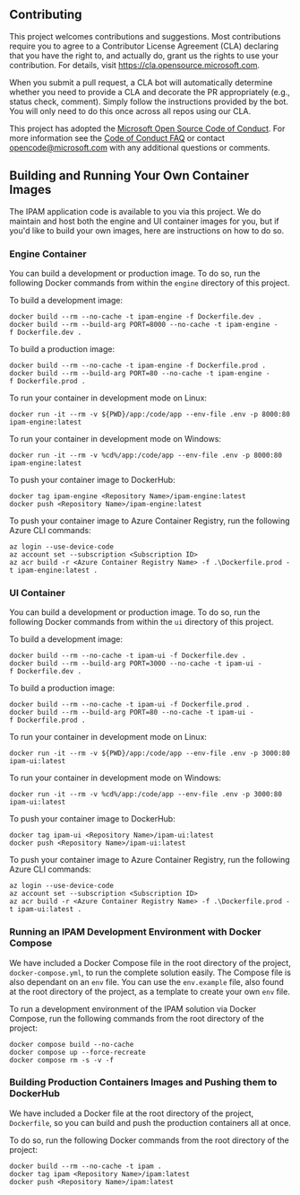 ## Contributing
This project welcomes contributions and suggestions.  Most contributions require you to agree to a
Contributor License Agreement (CLA) declaring that you have the right to, and actually do, grant us
the rights to use your contribution. For details, visit https://cla.opensource.microsoft.com.

When you submit a pull request, a CLA bot will automatically determine whether you need to provide
a CLA and decorate the PR appropriately (e.g., status check, comment). Simply follow the instructions
provided by the bot. You will only need to do this once across all repos using our CLA.

This project has adopted the [Microsoft Open Source Code of Conduct](https://opensource.microsoft.com/codeofconduct/).
For more information see the [Code of Conduct FAQ](https://opensource.microsoft.com/codeofconduct/faq/) or
contact [opencode@microsoft.com](mailto:opencode@microsoft.com) with any additional questions or comments.

## Building and Running Your Own Container Images
The IPAM application code is available to you via this project. We do maintain and host both the engine and UI container images for you, but if you'd like to build your own images, here are instructions on how to do so.

### Engine Container
You can build a development or production image. To do so, run the following Docker commands from within the `engine` directory of this project.

To build a development image:
```shell
docker build --rm --no-cache -t ipam-engine -f Dockerfile.dev .
docker build --rm --build-arg PORT=8000 --no-cache -t ipam-engine -f Dockerfile.dev .
```
To build a production image:
```shell
docker build --rm --no-cache -t ipam-engine -f Dockerfile.prod .
docker build --rm --build-arg PORT=80 --no-cache -t ipam-engine -f Dockerfile.prod .
```
To run your container in development mode on Linux:
```shell
docker run -it --rm -v ${​​​​​​​​PWD}​​​​​​​​/app:/code/app --env-file .env -p 8000:80 ipam-engine:latest
```
To run your container in development mode on Windows:
```shell
docker run -it --rm -v %cd%/app:/code/app --env-file .env -p 8000:80 ipam-engine:latest
```
To push your container image to DockerHub:
```shell
docker tag ipam-engine <Repository Name>/ipam-engine:latest
docker push <Repository Name>/ipam-engine:latest
```
To push your container image to Azure Container Registry, run the following Azure CLI commands:
```shell
az login --use-device-code
az account set --subscription <Subscription ID>
az acr build -r <Azure Container Registry Name> -f .\Dockerfile.prod -t ipam-engine:latest .
```

### UI Container
You can build a development or production image. To do so, run the following Docker commands from within the `ui` directory of this project.

To build a development image:
```shell
docker build --rm --no-cache -t ipam-ui -f Dockerfile.dev .
docker build --rm --build-arg PORT=3000 --no-cache -t ipam-ui -f Dockerfile.dev .
```
To build a production image:
```shell
docker build --rm --no-cache -t ipam-ui -f Dockerfile.prod .
docker build --rm --build-arg PORT=80 --no-cache -t ipam-ui -f Dockerfile.prod .
```
To run your container in development mode on Linux:
```shell
docker run -it --rm -v ${​​​​​​​​PWD}​​​​​​​​/app:/code/app --env-file .env -p 3000:80 ipam-ui:latest
```
To run your container in development mode on Windows:
```shell
docker run -it --rm -v %cd%/app:/code/app --env-file .env -p 3000:80 ipam-ui:latest
```
To push your container image to DockerHub:
```shell
docker tag ipam-ui <Repository Name>/ipam-ui:latest
docker push <Repository Name>/ipam-ui:latest
```
To push your container image to Azure Container Registry, run the following Azure CLI commands:
```shell
az login --use-device-code
az account set --subscription <Subscription ID>
az acr build -r <Azure Container Registry Name> -f .\Dockerfile.prod -t ipam-ui:latest .
```
### Running an IPAM Development Environment with Docker Compose
We have included a Docker Compose file in the root directory of the project, `docker-compose.yml`, to run the complete solution easily. The Compose file is also dependant on an `env` file. You can use the `env.example` file, also found at the root directory of the project, as a template to create your own `env` file. 

To run a development environment of the IPAM solution via Docker Compose, run the following commands from the root directory of the project:
```shell
docker compose build --no-cache
docker compose up --force-recreate
docker compose rm -s -v -f
```
### Building Production Containers Images and Pushing them to DockerHub
We have included a Docker file at the root directory of the project, `Dockerfile`, so you can build and push the production containers all at once. 

To do so, run the following Docker commands from the root directory of the project:
 ```shell
docker build --rm --no-cache -t ipam .
docker tag ipam <Repository Name>/ipam:latest
docker push <Repository Name>/ipam:latest
```